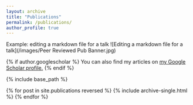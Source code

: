 ```yaml
---
layout: archive
title: "Publications"
permalink: /publications/
author_profile: true
---
```


Example: editing a markdown file for a talk
![Editing a markdown file for a talk](/images/Peer Reviewed Pub Banner.jpg)

{% if author.googlescholar %}
  You can also find my articles on <u><a href="{{author.googlescholar}}">my Google Scholar profile</a>.</u>
{% endif %}

{% include base_path %}

{% for post in site.publications reversed %}
  {% include archive-single.html %}
{% endfor %}

